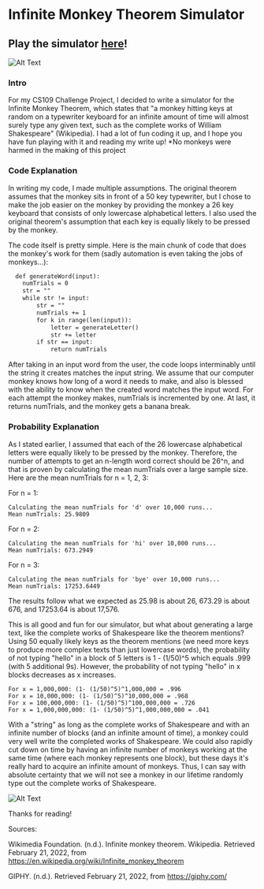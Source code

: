 # Infinite Monkey Theorem Simulator
## Play the simulator [here](https://replit.com/@DeepanShah/Infinite-Monkey-Simulator#main.py)!

![Alt Text](https://media.giphy.com/media/f5BwvEFBcgzU4/giphy.gif)

### Intro
For my CS109 Challenge Project, I decided to write a simulator for the Infinite Monkey Theorem, which states that "a monkey hitting keys at random on a typewriter keyboard for an infinite amount of time will almost surely type any given text, such as the complete works of William Shakespeare" (Wikipedia). I had a lot of fun coding it up, and I hope you have fun playing with it and reading my write up! *No monkeys were harmed in the making of this project

### Code Explanation
In writing my code, I made multiple assumptions. The original theorem assumes that the monkey sits in front of a 50 key typewriter, but I chose to make the job easier on the monkey by providing the monkey a 26 key keyboard that consists of only lowercase alphabetical letters. I also used the original theorem's assumption that each key is equally likely to be pressed by the monkey.

The code itself is pretty simple. Here is the main chunk of code that does the monkey's work for them (sadly automation is even taking the jobs of monkeys...):
```markdown
  def generateWord(input):
    numTrials = 0
    str = ""
    while str != input:
        str = ""
        numTrials += 1
        for k in range(len(input)):
            letter = generateLetter()
            str += letter
        if str == input:
            return numTrials
```
            
After taking in an input word from the user, the code loops interminably until the string it creates matches the input string. We assume that our computer monkey knows how long of a word it needs to make, and also is blessed with the ability to know when the created word matches the input word. For each attempt the monkey makes, numTrials is incremented by one. At last, it returns numTrials, and the monkey gets a banana break.

### Probability Explanation
As I stated earlier, I assumed that each of the 26 lowercase alphabetical letters were equally likely to be pressed by the monkey. Therefore, the number of attempts to get an n-length word correct should be 26^n, and that is proven by calculating the mean numTrials over a large sample size. Here are the mean numTrials for n = 1, 2, 3:

For n = 1:
```
Calculating the mean numTrials for 'd' over 10,000 runs...
Mean numTrials: 25.9809
```
For n = 2:
```
Calculating the mean numTrials for 'hi' over 10,000 runs...
Mean numTrials: 673.2949
```
For n = 3:
```
Calculating the mean numTrials for 'bye' over 10,000 runs...
Mean numTrials: 17253.6449
```
The results follow what we expected as 25.98 is about 26, 673.29 is about 676, and 17253.64 is about 17,576. 

This is all good and fun for our simulator, but what about generating a large text, like the complete works of Shakespeare like the theorem mentions?
Using 50 equally likely keys as the theorem mentions (we need more keys to produce more complex texts than just lowercase words), the probability of not typing "hello" in a block of 5 letters is 1 - (1/50)^5 which equals .999 (with 5 additional 9s). However, the probability of not typing "hello" in x blocks decreases as x increases.
```
For x = 1,000,000: (1- (1/50)^5)^1,000,000 = .996
For x = 10,000,000: (1- (1/50)^5)^10,000,000 = .968
For x = 100,000,000: (1- (1/50)^5)^100,000,000 = .726
For x = 1,000,000,000: (1- (1/50)^5)^1,000,000,000 = .041
```
With a "string" as long as the complete works of Shakespeare and with an infinite number of blocks (and an infinite amount of time), a monkey could very well write the completed works of Shakespeare. We could also rapidly cut down on time by having an infinite number of monkeys working at the same time (where each monkey represents one block), but these days it's really hard to acquire an infinite amount of monkeys. Thus, I can say with absolute certainty that we will not see a monkey in our lifetime randomly type out the complete works of Shakespeare.

![Alt Text](https://media.giphy.com/media/ySpxjJmsq9gsw/giphy.gif)

Thanks for reading!



Sources:

Wikimedia Foundation. (n.d.). Infinite monkey theorem. Wikipedia. Retrieved February 21, 2022, from https://en.wikipedia.org/wiki/Infinite_monkey_theorem 

GIPHY. (n.d.). Retrieved February 21, 2022, from https://giphy.com/ 
